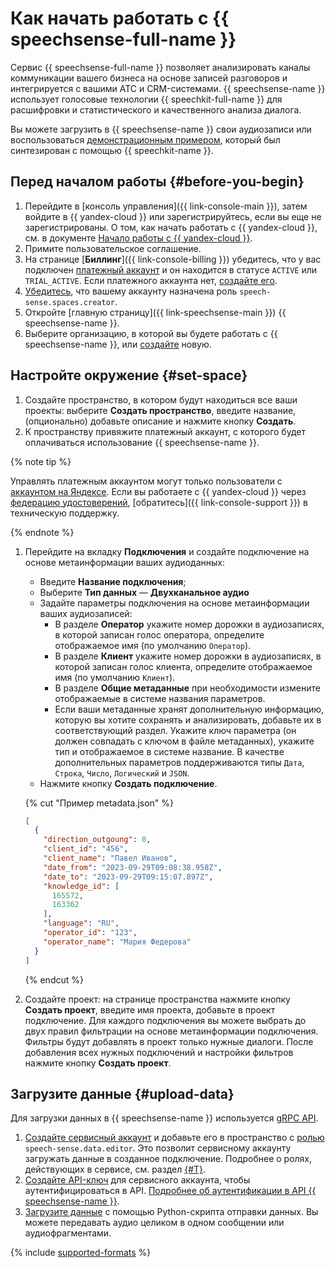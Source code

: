# Как начать работать с {{ speechsense-full-name }}

Сервис {{ speechsense-full-name }} позволяет анализировать каналы коммуникации вашего бизнеса на основе записей разговоров и интегрируется с вашими АТС и CRM-системами. {{ speechsense-name }} использует голосовые технологии {{ speechkit-full-name }} для расшифровки и статистического и качественного анализа диалога.

Вы можете загрузить в {{ speechsense-name }} свои аудиозаписи или воспользоваться [демонстрационным примером](https://storage.yandexcloud.net/doc-files/speechsense-demo-dialog.wav), который был синтезирован с помощью {{ speechkit-name }}.

## Перед началом работы {#before-you-begin}

1. Перейдите в [консоль управления]({{ link-console-main }}), затем войдите в {{ yandex-cloud }} или зарегистрируйтесь, если вы еще не зарегистрированы. О том, как начать работать с {{ yandex-cloud }}, см. в документе [Начало работы с {{ yandex-cloud }}](../getting-started/).
1. Примите пользовательское соглашение.
1. На странице [**Биллинг**]({{ link-console-billing }}) убедитесь, что у вас подключен [платежный аккаунт](../billing/concepts/billing-account.md) и он находится в статусе `ACTIVE` или `TRIAL_ACTIVE`. Если платежного аккаунта нет, [создайте его](../billing/quickstart/index.md#create_billing_account).
1. [Убедитесь](../iam/operations/roles/get-assigned-roles.md), что вашему аккаунту назначена роль `speech-sense.spaces.creator`.
1. Откройте [главную страницу]({{ link-speechsense-main }}) {{ speechsense-name }}.
1. Выберите организацию, в которой вы будете работать с {{ speechsense-name }}, или [создайте](../organization/operations/enable-org.md) новую.

## Настройте окружение {#set-space}

1. Создайте пространство, в котором будут находиться все ваши проекты: выберите **Создать пространство**, введите название, (опционально) добавьте описание и нажмите кнопку **Создать**.
1. К пространству привяжите платежный аккаунт, с которого будет оплачиваться использование {{ speechsense-name }}.

  {% note tip %}

  Управлять платежным аккаунтом могут только пользователи с [аккаунтом на Яндексе](../iam/concepts/index.md#passport). Если вы работаете с {{ yandex-cloud }} через [федерацию удостоверений](../organization/concepts/add-federation.md), [обратитесь]({{ link-console-support }}) в техническую поддержку.
	
  {% endnote %}

1. Перейдите на вкладку **Подключения** и создайте подключение на основе метаинформации ваших аудиоданных:
	* Введите **Название подключения**;
	* Выберите **Тип данных** — **Двухканальное аудио**
	* Задайте параметры подключения на основе метаинформации ваших аудиозаписей:
		* В разделе **Оператор** укажите номер дорожки в аудиозаписях, в которой записан голос оператора, определите отображаемое имя (по умолчанию `Оператор`).
		* В разделе **Клиент** укажите номер дорожки в аудиозаписях, в которой записан голос клиента, определите отображаемое имя (по умолчанию `Клиент`).
		* В разделе **Общие метаданные** при необходимости измените отображаемые в системе названия параметров. 
		* Если ваши метаданные хранят дополнительную информацию, которую вы хотите сохранять и анализировать, добавьте их в соответствующий раздел. Укажите ключ параметра (он должен совпадать с ключом в файле метаданных), укажите тип и отображаемое в системе название. В качестве дополнительных параметров поддерживаются типы `Дата`, `Строка`, `Число`, `Логический` и `JSON`.
	* Нажмите кнопку **Создать подключение**.
	
	{% cut "Пример metadata.json" %}

	```json
	[
	  {
	    "direction_outgoung": 0,
	    "client_id": "456",
	    "client_name": "Павел Иванов",
	    "date_from": "2023-09-29T09:08:38.958Z",
	    "date_to": "2023-09-29T09:15:07.897Z",
	    "knowledge_id": [
	      165572,
	      163362
	    ],
	    "language": "RU",
	    "operator_id": "123",
	    "operator_name": "Мария Федерова"
	  }
	]
	```

	{% endcut %}

1. Создайте проект: на странице пространства нажмите кнопку **Создать проект**, введите имя проекта, добавьте в проект подключение. Для каждого подключения вы можете выбрать до двух правил фильтрации на основе метаинформации подключения. Фильтры будут добавлять в проект только нужные диалоги. После добавления всех нужных подключений и настройки фильтров нажмите кнопку **Создать проект**. 

## Загрузите данные {#upload-data}

Для загрузки данных в {{ speechsense-name }} используется [gRPC API](api-ref/grpc/index.md). 

1. [Создайте сервисный аккаунт](../iam/operations/sa/create.md) и добавьте его в пространство с [ролью](../iam/concepts/access-control/roles.md) `speech-sense.data.editor`. Это позволит сервисному аккаунту загружать данные в созданное подключение. Подробнее о ролях, действующих в сервисе, см. раздел [{#T}](security/index.md).
1. [Создайте API-ключ](../iam/operations/api-key/create.md) для сервисного аккаунта, чтобы аутентифицироваться в API. [Подробнее об аутентификации в API {{ speechsense-name }}](api-ref/authentication.md).
1. [Загрузите данные](operations/data/upload-data.md) с помощью Python-скрипта отправки данных. Вы можете передавать аудио целиком в одном сообщении или аудиофрагментами. 

  {% include [supported-formats](../_includes/speechsense/formats.md) %}
